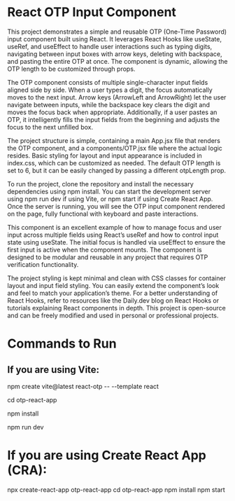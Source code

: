 # React OTP Input Component

This project demonstrates a simple and reusable OTP (One-Time Password) input component built using React. It leverages React Hooks like useState, useRef, and useEffect to handle user interactions such as typing digits, navigating between input boxes with arrow keys, deleting with backspace, and pasting the entire OTP at once. The component is dynamic, allowing the OTP length to be customized through props.

The OTP component consists of multiple single-character input fields aligned side by side. When a user types a digit, the focus automatically moves to the next input. Arrow keys (ArrowLeft and ArrowRight) let the user navigate between inputs, while the backspace key clears the digit and moves the focus back when appropriate. Additionally, if a user pastes an OTP, it intelligently fills the input fields from the beginning and adjusts the focus to the next unfilled box.

The project structure is simple, containing a main App.jsx file that renders the OTP component, and a components/OTP.jsx file where the actual logic resides. Basic styling for layout and input appearance is included in index.css, which can be customized as needed. The default OTP length is set to 6, but it can be easily changed by passing a different otpLength prop.

To run the project, clone the repository and install the necessary dependencies using npm install. You can start the development server using npm run dev if using Vite, or npm start if using Create React App. Once the server is running, you will see the OTP input component rendered on the page, fully functional with keyboard and paste interactions.

This component is an excellent example of how to manage focus and user input across multiple fields using React’s useRef and how to control input state using useState. The initial focus is handled via useEffect to ensure the first input is active when the component mounts. The component is designed to be modular and reusable in any project that requires OTP verification functionality.

The project styling is kept minimal and clean with CSS classes for container layout and input field styling. You can easily extend the component’s look and feel to match your application’s theme. For a better understanding of React Hooks, refer to resources like the Daily.dev blog on React Hooks or tutorials explaining React components in depth. This project is open-source and can be freely modified and used in personal or professional projects.

# Commands to Run

## If you are using Vite:


npm create vite@latest react-otp -- --template react

cd otp-react-app

npm install

npm run dev

# If you are using Create React App (CRA):

npx create-react-app otp-react-app
cd otp-react-app
npm install
npm start
